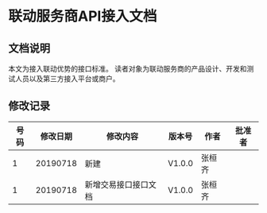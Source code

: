 # 联动服务商API接入文档

## 文档说明
本文为接入联动优势的接口标准。
读者对象为联动服务商的产品设计、开发和测试人员以及第三方接入平台或商户。

## 修改记录
|号码|修改日期|修改内容|版本号|作者|批准者|
|---|---|---|---|---|---|
|1|20190718|新建|V1.0.0|张桓齐||
|1|20190718|新增交易接口接口文档|V1.0.0|张桓齐||
